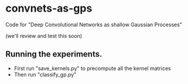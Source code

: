 # convnets-as-gps
Code for "Deep Convolutional Networks as shallow Gaussian Processes"

(we'll review and test this soon)

## Running the experiments.
- First run "save\_kernels.py" to precompute all the kernel matrices
- Then run "classify\_gp.py"
